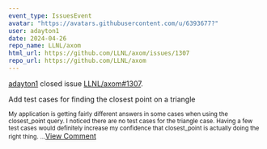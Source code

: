 ```yaml
---
event_type: IssuesEvent
avatar: "https://avatars.githubusercontent.com/u/6393677?"
user: adayton1
date: 2024-04-26
repo_name: LLNL/axom
html_url: https://github.com/LLNL/axom/issues/1307
repo_url: https://github.com/LLNL/axom
---
```


<a href='https://github.com/adayton1' target='_blank'>adayton1</a> closed issue <a href='https://github.com/LLNL/axom/issues/1307' target='_blank'>LLNL/axom#1307</a>.

<p>Add test cases for finding the closest point on a triangle</p><small>My application is getting fairly different answers in some cases when using the closest_point query. I noticed there are no test cases for the triangle case. Having a few test cases would definitely increase my confidence that closest_point is actually doing the right thing....</small><a href='https://github.com/LLNL/axom/issues/1307' target='_blank'>View Comment</a>
